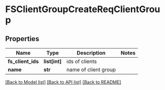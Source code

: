 # FSClientGroupCreateReqClientGroup

## Properties
Name | Type | Description | Notes
------------ | ------------- | ------------- | -------------
**fs_client_ids** | **list[int]** | ids of clients | 
**name** | **str** | name of client group | 

[[Back to Model list]](../README.md#documentation-for-models) [[Back to API list]](../README.md#documentation-for-api-endpoints) [[Back to README]](../README.md)


